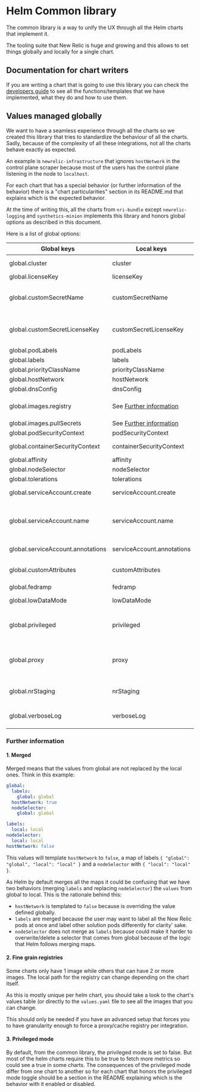 # Helm Common library

The common library is a way to unify the UX through all the Helm charts that implement it.

The tooling suite that New Relic is huge and growing and this allows to set things globally
and locally for a single chart.

## Documentation for chart writers

If you are writing a chart that is going to use this library you can check the [developers guide](/library/common-library/DEVELOPERS.md) to see all
the functions/templates that we have implemented, what they do and how to use them.

## Values managed globally

We want to have a seamless experience through all the charts so we created this library that tries to standardize the behaviour
of all the charts. Sadly, because of the complexity of all these integrations, not all the charts behave exactly as expected.

An example is `newrelic-infrastructure` that ignores `hostNetwork` in the control plane scraper because most of the users has the
control plane listening in the node to `localhost`.

For each chart that has a special behavior (or further information of the behavior) there is a "chart particularities" section
in its README.md that explains which is the expected behavior.

At the time of writing this, all the charts from `nri-bundle` except `newrelic-logging` and `synthetics-minion` implements this
library and honors global options as described in this document.

Here is a list of global options:

| Global keys | Local keys | Default | Merged[<sup>1</sup>](#values-managed-globally-1) | Description |
|-------------|------------|---------|--------------------------------------------------|-------------|
| global.cluster | cluster | `""` |  | Name of the Kubernetes cluster monitored |
| global.licenseKey | licenseKey | `""` |  | This set this license key to use |
| global.customSecretName | customSecretName | `""` |  | In case you don't want to have the license key in you values, this allows you to point to a user created secret to get the key from there |
| global.customSecretLicenseKey | customSecretLicenseKey | `""` |  | In case you don't want to have the license key in you values, this allows you to point to which secret key is the license key located |
| global.podLabels | podLabels | `{}` | yes | Additional labels for chart pods |
| global.labels | labels | `{}` | yes | Additional labels for chart objects |
| global.priorityClassName | priorityClassName | `""` |  | Sets pod's priorityClassName |
| global.hostNetwork | hostNetwork | `false` |  | Sets pod's hostNetwork |
| global.dnsConfig | dnsConfig | `{}` |  | Sets pod's dnsConfig |
| global.images.registry | See [Further information](#values-managed-globally-2) | `""` |  | Changes the registry where to get the images. Useful when there is an internal image cache/proxy |
| global.images.pullSecrets | See [Further information](#values-managed-globally-2) | `[]` | yes | Set secrets to be able to fetch images |
| global.podSecurityContext | podSecurityContext | `{}` |  | Sets security context (at pod level) |
| global.containerSecurityContext | containerSecurityContext | `{}` |  | Sets security context (at container level) |
| global.affinity | affinity | `{}` |  | Sets pod/node affinities |
| global.nodeSelector | nodeSelector | `{}` |  | Sets pod's node selector |
| global.tolerations | tolerations | `[]` |  | Sets pod's tolerations to node taints |
| global.serviceAccount.create | serviceAccount.create | `true` |  | Configures if the service account should be created or not |
| global.serviceAccount.name | serviceAccount.name | name of the release |  | Change the name of the service account. This is honored if you disable on this cahrt the creation of the service account so you can use your own. |
| global.serviceAccount.annotations | serviceAccount.annotations | `{}` | yes | Add these annotations to the service account we create |
| global.customAttributes | customAttributes | `{}` |  | Adds extra attributes to the cluster and all the metrics emitted to the backend |
| global.fedramp | fedramp | `false` |  | Enables FedRAMP |
| global.lowDataMode | lowDataMode | `false` |  | Reduces number of metrics sent in order to reduce costs |
| global.privileged | privileged | Depends on the chart |  | In each integration it has different behavior. See [Further information](#values-managed-globally-3) but all aims to send less metrics to the backend to try to save costs |
| global.proxy | proxy | `""` |  | Configures the integration to send all HTTP/HTTPS request through the proxy in that URL. The URL should have a standard format like `https://user:password@hostname:port` |
| global.nrStaging | nrStaging | `false` |  | Send the metrics to the staging backend. Requires a valid staging license key |
| global.verboseLog | verboseLog | `false` |  | Sets the debug/trace logs to this integration or all integrations if it is set globally |

### Further information
<a name="values-managed-globally-1"></a>
#### 1. Merged

Merged means that the values from global are not replaced by the local ones. Think in this example:
```yaml
global:
  labels:
    global: global
  hostNetwork: true
  nodeSelector:
    global: global

labels:
  local: local
nodeSelector:
  local: local
hostNetwork: false
```

This values will template `hostNetwork` to `false`, a map of labels `{ "global": "global", "local": "local" }` and a `nodeSelector` with
`{ "local": "local" }`.

As Helm by default merges all the maps it could be confusing that we have two behaviors (merging `labels` and replacing `nodeSelector`)
the `values` from global to local. This is the rationale behind this:
* `hostNetwork` is templated to `false` because is overriding the value defined globally.
* `labels` are merged because the user may want to label all the New Relic pods at once and label other solution pods differently for
  clarity' sake.
* `nodeSelector` does not merge as `labels` because could make it harder to overwrite/delete a selector that comes from global because
  of the logic that Helm follows merging maps.

<a name="values-managed-globally-2"></a>
#### 2. Fine grain registries

Some charts only have 1 image while others that can have 2 or more images. The local path for the registry can change depending
on the chart itself.

As this is mostly unique per helm chart, you should take a look to the chart's values table (or directly to the `values.yaml` file to see all the
images that you can change.

This should only be needed if you have an advanced setup that forces you to have granularity enough to force a proxy/cache registry per integration.


<a name="values-managed-globally-3"></a>
#### 3. Privileged mode

By default, from the common library, the privileged mode is set to false. But most of the helm charts require this to be true to fetch more
metrics so could see a true in some charts. The consequences of the privileged mode differ from one chart to another so for each chart that
honors the privileged mode toggle should be a section in the README explaining which is the behavior with it enabled or disabled.
